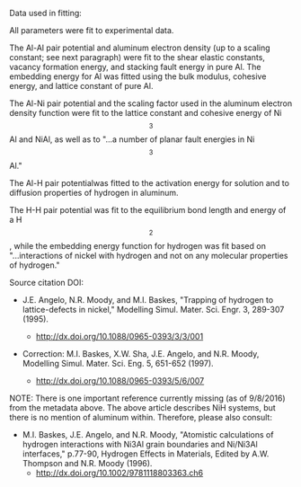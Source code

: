 Data used in fitting:

All parameters were fit to experimental data.

The Al-Al pair potential and aluminum electron density (up to a scaling constant; see next paragraph) were fit to the shear elastic constants, vacancy formation energy, and stacking fault energy in pure Al.  The embedding energy for Al was fitted using the bulk modulus, cohesive energy, and lattice constant of pure Al.

The Al-Ni pair potential and the scaling factor used in the aluminum electron density function were fit to the lattice constant and cohesive energy of Ni$$_3$$Al and NiAl, as well as to "...a number of planar fault energies in Ni$$_3$$Al."

The Al-H pair potentialwas fitted to the activation energy for solution and to diffusion properties of hydrogen in aluminum.

The H-H pair potential was fit to the equilibrium bond length and energy of a H$$_2$$, while the embedding energy function for hydrogen was fit based on "...interactions of nickel with hydrogen and not on any molecular properties of hydrogen."

Source citation DOI:

* J.E. Angelo, N.R. Moody, and M.I. Baskes, "Trapping of hydrogen to lattice-defects in nickel," Modelling Simul. Mater. Sci. Engr. 3, 289-307 (1995). 
    - http://dx.doi.org/10.1088/0965-0393/3/3/001

* Correction: M.I. Baskes, X.W. Sha, J.E. Angelo, and N.R. Moody, Modelling Simul. Mater. Sci. Eng. 5, 651-652 (1997).
    - http://dx.doi.org/10.1088/0965-0393/5/6/007

NOTE: There is one important reference currently missing (as of 9/8/2016) from the metadata above.  The above article describes NiH systems, but there is no mention of aluminum within.  Therefore, please also consult:

* M.I. Baskes, J.E. Angelo, and N.R. Moody, "Atomistic calculations of hydrogen interactions with Ni3Al grain boundaries and Ni/Ni3Al interfaces," p.77-90, Hydrogen Effects in Materials, Edited by A.W. Thompson and N.R. Moody (1996).
    - http://dx.doi.org/10.1002/9781118803363.ch6
